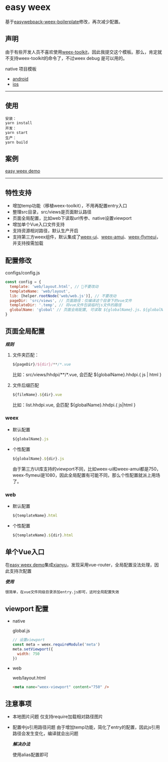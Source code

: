 # easy weex
  基于[easywebpack-weex-boilerplate](https://github.com/easy-team/easywebpack-weex-boilerplate)修改，再次减少配置。

## 声明

  由于有些开发人员不喜欢使用[weex-toolkit](https://github.com/weexteam/weex-toolkit)，因此我提交这个模板。那么，肯定就不支持weex-toolkit的命令了，不过weex debug 是可以用的。

  native 项目模板
  * [android](https://github.com/snice/easy-weex-app-android)
  * [ios](https://github.com/snice/easy-weex-app-ios)

---

## 使用

    安装：
    yarn install
    开发：
    yarn start
    生产：
    yarn build

## 案例

  [easy weex demo](https://github.com/snice/easy-weex-demo)

--- 

## 特性支持

* 增加temp功能（移植weex-toolkit），不用再配置entry入口
* 整理src目录，src/views是页面默认路径
* 页面全局配置，比如web下读取url传参、native设置viewport
* 增加单个Vue入口文件支持
* 支持资源相对路径，默认生产开启
* 支持第三方weex组件，默认集成了[weex-ui](https://github.com/alibaba/weex-ui)、[weex-amui](https://github.com/hminghe/weex-amui)、[weex-flymeui](https://github.com/FlymeApps/weex-flymeui)，并支持按需加载

## 配置修改

  configs/config.js
  ```js
  const config = {
    template: 'web/layout.html', // 不要改动
    templateName: 'web/layout',
    lib: [helper.rootNode('web/web.js')], // 不要改动
    pageDir: 'src/views', // 页面路径：仅编译这个目录下的vue文件
    templateDir: '.temp', // 将vue文件包装临时js文件的路径
    globalName: 'global' // 页面全局配置, 可读取 ${globalName}.js、${globalName}.${dir}.js
  }
  ```

## 页面全局配置

***规则***
  
1. 文件夹匹配： 
  
    ```js
    ${pageDir}/${dir}/**/*.vue
    ```
    比如：src/views/hhdpi/**/*.vue, 会匹配 ${globalName}.hhdpi.{ js | html }
2. 文件后缀匹配

    ```js
    ${fileName}.${dir}.vue
    ```
    比如：list.hhdpi.vue, 会匹配 ${globalName}.hhdpi.{ js|html }

### weex 

* 默认配置

  ```js
  ${globalName}.js
  ```

* 个性配置

  ```js
  ${globalName}.${dir}.js
  ```

  由于第三方UI库支持的viewport不同，比如weex-ui和weex-amui都是750，weex-flymeui是1080，因此全局配置有可能不同，那么个性配置就派上用场了。

### web

* 默认配置

  ```js
  ${templateName}.html
  ```

* 个性配置

  ```js
  ${templateName}.${dir}.html
  ```

## 单个Vue入口

  在[easy weex demo](https://github.com/snice/easy-weex-demo)集成[xianyu](https://github.com/herozhou/weex-xianyu)，发现采用vue-router，全局配置没法处理，因此支持次配置

  ***使用***

    很简单，在vue文件同级目录添加entry.js即可，这时全局配置失效

## viewport 配置
* native

  global.js
  ```js
  // 设置viewport
  const meta = weex.requireModule('meta')
  meta.setViewport({
    width: 750
  })
  ```

* web

  web/layout.html

  ```html
  <meta name="weex-viewport" content="750" />
  ```


## 注意事项

* 本地图片问题
  仅支持require加载相对路径图片
* 配置中js引用路径问题
  由于增加temp功能，简化了entry的配置，因此js引用路径会发生变化，编译就会出问题
  
  ***解决办法***
  
  使用alias配置即可